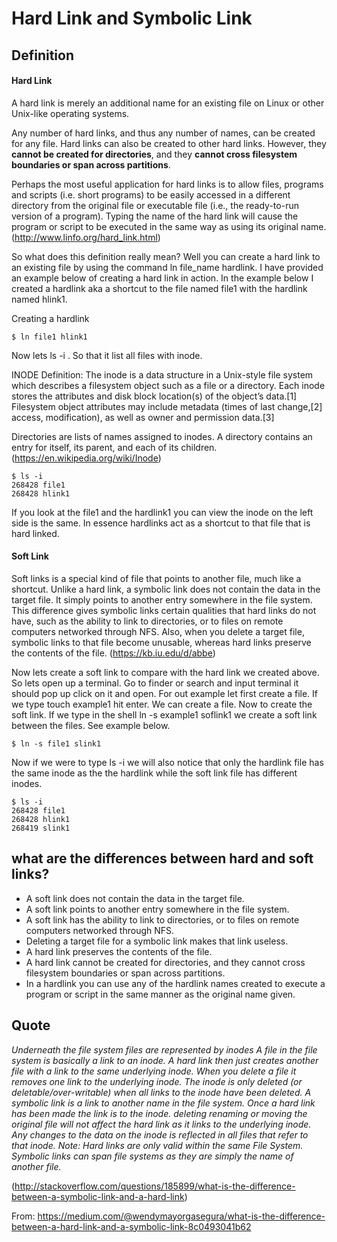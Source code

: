 # Hard Link and Symbolic Link

## Definition
#### Hard Link
A hard link is merely an additional name for an existing file on Linux or other Unix-like operating systems.

Any number of hard links, and thus any number of names, can be created for any file. Hard links can also be created to other hard links. However, they **cannot be created for directories**, and they **cannot cross filesystem boundaries or span across partitions**.

Perhaps the most useful application for hard links is to allow files, programs and scripts (i.e. short programs) to be easily accessed in a different directory from the original file or executable file (i.e., the ready-to-run version of a program). Typing the name of the hard link will cause the program or script to be executed in the same way as using its original name. (http://www.linfo.org/hard_link.html)

So what does this definition really mean? Well you can create a hard link to an existing file by using the command ln file_name hardlink. I have provided an example below of creating a hard link in action. In the example below I created a hardlink aka a shortcut to the file named file1 with the hardlink named hlink1.

Creating a hardlink
```shell
$ ln file1 hlink1
```
Now lets ls -i . So that it list all files with inode.

INODE Definition: The inode is a data structure in a Unix-style file system which describes a filesystem object such as a file or a directory. Each inode stores the attributes and disk block location(s) of the object’s data.[1] Filesystem object attributes may include metadata (times of last change,[2] access, modification), as well as owner and permission data.[3]

Directories are lists of names assigned to inodes. A directory contains an entry for itself, its parent, and each of its children. (https://en.wikipedia.org/wiki/Inode)

```shell
$ ls -i
268428 file1
268428 hlink1
```
If you look at the file1 and the hardlink1 you can view the inode on the left side is the same. In essence hardlinks act as a shortcut to that file that is hard linked.

#### Soft Link
Soft links is a special kind of file that points to another file, much like a shortcut. Unlike a hard link, a symbolic link does not contain the data in the target file. It simply points to another entry somewhere in the file system. This difference gives symbolic links certain qualities that hard links do not have, such as the ability to link to directories, or to files on remote computers networked through NFS. Also, when you delete a target file, symbolic links to that file become unusable, whereas hard links preserve the contents of the file. (https://kb.iu.edu/d/abbe)

Now lets create a soft link to compare with the hard link we created above.
So lets open up a terminal. Go to finder or search and input terminal it should pop up click on it and open.
For out example let first create a file. If we type touch example1 hit enter. We can create a file. Now to create the soft link.
If we type in the shell ln -s example1 soflink1 we create a soft link between the files. See example below.
```shell
$ ln -s file1 slink1
```
Now if we were to type ls -i we will also notice that only the hardlink file has the same inode as the the hardlink while the soft link file has different inodes.
```shell
$ ls -i
268428 file1
268428 hlink1
268419 slink1
```


## what are the differences between hard and soft links?
* A soft link does not contain the data in the target file.
* A soft link points to another entry somewhere in the file system.
* A soft link has the ability to link to directories, or to files on remote computers networked through NFS.
* Deleting a target file for a symbolic link makes that link useless.
* A hard link preserves the contents of the file.
* A hard link cannot be created for directories, and they cannot cross filesystem boundaries or span across partitions.
* In a hardlink you can use any of the hardlink names created to execute a program or script in the same manner as the original name given.


## Quote
*Underneath the file system files are represented by inodes
A file in the file system is basically a link to an inode.
 A hard link then just creates another file with a link to the same underlying inode.
When you delete a file it removes one link to the underlying inode. The inode is only deleted (or deletable/over-writable) when all links to the inode have been deleted.
A symbolic link is a link to another name in the file system.
Once a hard link has been made the link is to the inode. deleting renaming or moving the original file will not affect the hard link as it links to the underlying inode. Any changes to the data on the inode is reflected in all files that refer to that inode.
Note: Hard links are only valid within the same File System. Symbolic links can span file systems as they are simply the name of another file.*

(http://stackoverflow.com/questions/185899/what-is-the-difference-between-a-symbolic-link-and-a-hard-link)

From: https://medium.com/@wendymayorgasegura/what-is-the-difference-between-a-hard-link-and-a-symbolic-link-8c0493041b62
